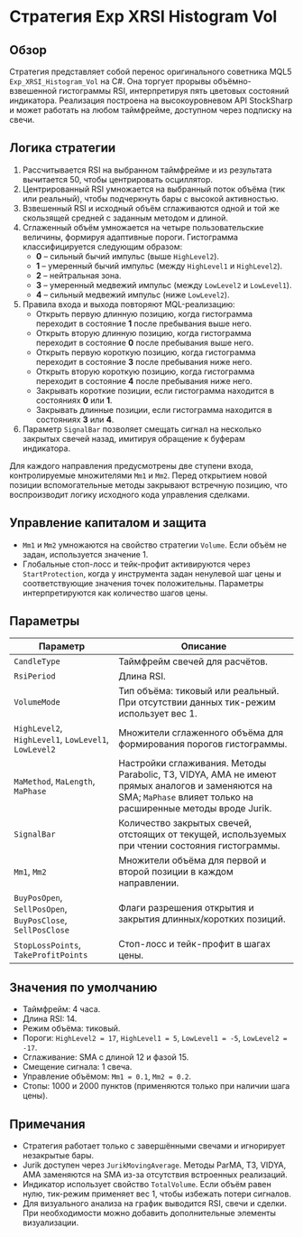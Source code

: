 # Стратегия Exp XRSI Histogram Vol

## Обзор

Стратегия представляет собой перенос оригинального советника MQL5 `Exp_XRSI_Histogram_Vol` на C#. Она торгует прорывы объёмно-взвешенной гистограммы RSI, интерпретируя пять цветовых состояний индикатора. Реализация построена на высокоуровневом API StockSharp и может работать на любом таймфрейме, доступном через подписку на свечи.

## Логика стратегии

1. Рассчитывается RSI на выбранном таймфрейме и из результата вычитается 50, чтобы центрировать осциллятор.
2. Центрированный RSI умножается на выбранный поток объёма (тик или реальный), чтобы подчеркнуть бары с высокой активностью.
3. Взвешенный RSI и исходный объём сглаживаются одной и той же скользящей средней с заданным методом и длиной.
4. Сглаженный объём умножается на четыре пользовательские величины, формируя адаптивные пороги. Гистограмма классифицируется следующим образом:
   - **0** – сильный бычий импульс (выше `HighLevel2`).
   - **1** – умеренный бычий импульс (между `HighLevel1` и `HighLevel2`).
   - **2** – нейтральная зона.
   - **3** – умеренный медвежий импульс (между `LowLevel2` и `LowLevel1`).
   - **4** – сильный медвежий импульс (ниже `LowLevel2`).
5. Правила входа и выхода повторяют MQL-реализацию:
   - Открыть первую длинную позицию, когда гистограмма переходит в состояние **1** после пребывания выше него.
   - Открыть вторую длинную позицию, когда гистограмма переходит в состояние **0** после пребывания выше него.
   - Открыть первую короткую позицию, когда гистограмма переходит в состояние **3** после пребывания ниже него.
   - Открыть вторую короткую позицию, когда гистограмма переходит в состояние **4** после пребывания ниже него.
   - Закрывать короткие позиции, если гистограмма находится в состояниях **0** или **1**.
   - Закрывать длинные позиции, если гистограмма находится в состояниях **3** или **4**.
6. Параметр `SignalBar` позволяет смещать сигнал на несколько закрытых свечей назад, имитируя обращение к буферам индикатора.

Для каждого направления предусмотрены две ступени входа, контролируемые множителями `Mm1` и `Mm2`. Перед открытием новой позиции вспомогательные методы закрывают встречную позицию, что воспроизводит логику исходного кода управления сделками.

## Управление капиталом и защита

- `Mm1` и `Mm2` умножаются на свойство стратегии `Volume`. Если объём не задан, используется значение 1.
- Глобальные стоп-лосс и тейк-профит активируются через `StartProtection`, когда у инструмента задан ненулевой шаг цены и соответствующие значения точек положительны. Параметры интерпретируются как количество шагов цены.

## Параметры

| Параметр | Описание |
|----------|----------|
| `CandleType` | Таймфрейм свечей для расчётов. |
| `RsiPeriod` | Длина RSI. |
| `VolumeMode` | Тип объёма: тиковый или реальный. При отсутствии данных тик-режим использует вес 1. |
| `HighLevel2`, `HighLevel1`, `LowLevel1`, `LowLevel2` | Множители сглаженного объёма для формирования порогов гистограммы. |
| `MaMethod`, `MaLength`, `MaPhase` | Настройки сглаживания. Методы Parabolic, T3, VIDYA, AMA не имеют прямых аналогов и заменяются на SMA; `MaPhase` влияет только на расширенные методы вроде Jurik. |
| `SignalBar` | Количество закрытых свечей, отстоящих от текущей, используемых при чтении состояния гистограммы. |
| `Mm1`, `Mm2` | Множители объёма для первой и второй позиции в каждом направлении. |
| `BuyPosOpen`, `SellPosOpen`, `BuyPosClose`, `SellPosClose` | Флаги разрешения открытия и закрытия длинных/коротких позиций. |
| `StopLossPoints`, `TakeProfitPoints` | Стоп-лосс и тейк-профит в шагах цены. |

## Значения по умолчанию

- Таймфрейм: 4 часа.
- Длина RSI: 14.
- Режим объёма: тиковый.
- Пороги: `HighLevel2 = 17`, `HighLevel1 = 5`, `LowLevel1 = -5`, `LowLevel2 = -17`.
- Сглаживание: SMA с длиной 12 и фазой 15.
- Смещение сигнала: 1 свеча.
- Управление объёмом: `Mm1 = 0.1`, `Mm2 = 0.2`.
- Стопы: 1000 и 2000 пунктов (применяются только при наличии шага цены).

## Примечания

- Стратегия работает только с завершёнными свечами и игнорирует незакрытые бары.
- Jurik доступен через `JurikMovingAverage`. Методы ParMA, T3, VIDYA, AMA заменяются на SMA из-за отсутствия встроенных реализаций.
- Индикатор использует свойство `TotalVolume`. Если объём равен нулю, тик-режим применяет вес 1, чтобы избежать потери сигналов.
- Для визуального анализа на график выводится RSI, свечи и сделки. При необходимости можно добавить дополнительные элементы визуализации.
